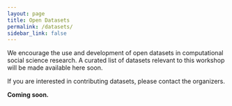 ```yaml
---
layout: page
title: Open Datasets
permalink: /datasets/
sidebar_link: false
---
```


We encourage the use and development of open datasets in computational social science research. A curated list of datasets relevant to this workshop will be made available here soon.

If you are interested in contributing datasets, please contact the organizers.

**Coming soon.**
